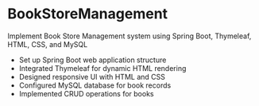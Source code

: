 # BookStoreManagement
Implement Book Store Management system using Spring Boot, Thymeleaf, HTML, CSS, and MySQL

- Set up Spring Boot web application structure
- Integrated Thymeleaf for dynamic HTML rendering
- Designed responsive UI with HTML and CSS
- Configured MySQL database for book records
- Implemented CRUD operations for books
